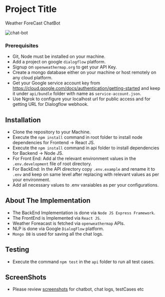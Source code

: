 # Project Title

Weather ForeCast ChatBot

![chat-bot](https://github.com/faisalsiddiq87/WeatherBot/blob/master/public/screenshots/bot.gif)

### Prerequisites

* Git, Node must be installed on your machine.
* Add a project on google `dialogflow` platform.
* Signup on `openweathermap.org` to get your API Key.
* Create a mongo database either on your machine or host remotely on any cloud platform.
* Get your Google service account key from https://cloud.google.com/docs/authentication/getting-started and keep it under `api/bundle` folder with name as `service-account.json`.
* Use Ngrok to configure your localhost url for public access and for getting URL for Dialogflow webhook. 

## Installation

* Clone the repository to your Machine.
* Execute the `npm install` command in root folder to install node dependencies for Frontend -> React JS.
* Execute the `npm install` command in api folder to install dependencies for Backend -> Node JS.
* For Front End: Add al the relevant environment values in the `.env.development` file of root directory. 
* For BackEnd: In the API directory copy `.env.example` and rename it to `.env` and keep on same level after replacing with relevant values as per your environment.
* Add all necessary values to .env varaiables as per your configurations.

## About The Implementation

* The BackEnd Implementation is done via `Node JS Express Framework`.
* The FrontEnd is Implemented via `React JS`.
* Weather Foreacast is fetched via `openweathermap` APIs.
* NLP is done via Google `DialogFlow` platform.
* `Mongo DB` is used for saving all the chat logs.

## Testing

* Execute the command `npm test` in the `api` folder to run all test cases.

## ScreenShots

* Please review [screenshots](https://github.com/faisalsiddiq87/WeatherBot/tree/master/public/screenshots) for chatbot, chat logs, testCases etc

